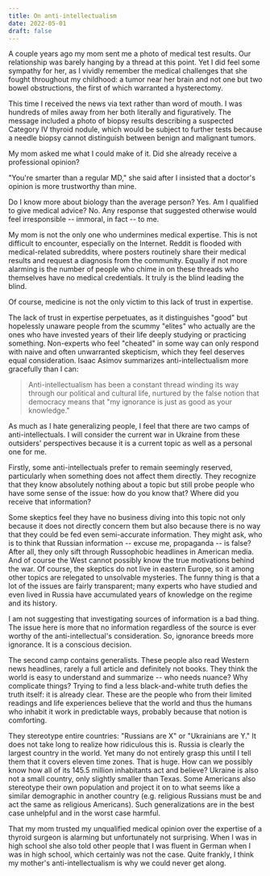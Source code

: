 ```yaml
---
title: On anti-intellectualism
date: 2022-05-01
draft: false
---
```

A couple years ago my mom sent me a photo of medical test results. Our relationship was barely hanging by a thread at this point. Yet I did feel some sympathy for her, as I vividly remember the medical challenges that she fought throughout my childhood: a tumor near her brain and not one but two bowel obstructions, the first of which warranted a hysterectomy. 

This time I received the news via text rather than word of mouth. I was hundreds of miles away from her both literally and figuratively. The message included a photo of biopsy results describing a suspected Category IV thyroid nodule, which would be subject to further tests because a needle biopsy cannot distinguish between benign and malignant tumors. 

My mom asked me what I could make of it. Did she already receive a professional opinion?

"You're smarter than a regular MD," she said after I insisted that a doctor's opinion is more trustworthy than mine.

Do I know more about biology than the average person? Yes. Am I qualified to give medical advice? No. Any response that suggested otherwise would feel irresponsible -- immoral, in fact -- to me.

My mom is not the only one who undermines medical expertise. This is not difficult to encounter, especially on the Internet. Reddit is flooded with medical-related subreddits, where posters routinely share their medical results and request a diagnosis from the community. Equally if not more alarming is the number of people who chime in on these threads who themselves have no medical credentials. It truly is the blind leading the blind. 

Of course, medicine is not the only victim to this lack of trust in expertise. 

The lack of trust in expertise perpetuates, as it distinguishes "good" but hopelessly unaware people from the scummy "elites" who actually are the ones who have invested years of their life deeply studying or practicing something. Non-experts who feel "cheated" in some way can only respond with naive and often unwarranted skepticism, which they feel deserves equal consideration. Isaac Asimov summarizes anti-intellectualism more gracefully than I can:

> Anti-intellectualism has been a constant thread winding its way through our political and cultural life, nurtured by the false notion that democracy means that "my ignorance is just as good as your knowledge."

As much as I hate generalizing people, I feel that there are two camps of anti-intellectuals. I will consider the current war in Ukraine from these outsiders' perspectives because it is a current topic as well as a personal one for me.

Firstly, some anti-intellectuals prefer to remain seemingly reserved, particularly when something does not affect them directly. They recognize that they know absolutely nothing about a topic but still probe people who have some sense of the issue: how do you know that? Where did you receive that information? 

Some skeptics feel they have no business diving into this topic not only because it does not directly concern them but also because there is no way that they could be fed even semi-accurate information. They might ask, who is to think that Russian information -- excuse me, propaganda -- is false? After all, they only sift through Russophobic headlines in American media. And of course the West cannot possibly know the true motivations behind the war. Of course, the skeptics do not live in eastern Europe, so it among other topics are relegated to unsolvable mysteries. The funny thing is that a lot of the issues are fairly transparent; many experts who have studied and even lived in Russia have accumulated years of knowledge on the regime and its history.

I am not suggesting that investigating sources of information is a bad thing. The issue here is more that no information regardless of the source is ever worthy of the anti-intellectual's consideration. So, ignorance breeds more ignorance. It is a conscious decision.

The second camp contains generalists. These people also read Western news headlines, rarely a full article and definitely not books. They think the world is easy to understand and summarize -- who needs nuance? Why complicate things? Trying to find a less black-and-white truth defies the truth itself: it is already clear. These are the people who from their limited readings and life experiences believe that the world and thus the humans who inhabit it work in predictable ways, probably because that notion is comforting. 

They stereotype entire countries: "Russians are X" or "Ukrainians are Y." It does not take long to realize how ridiculous this is. Russia is clearly the largest country in the world. Yet many do not entirely grasp this until I tell them that it covers eleven time zones. That is huge. How can we possibly know how all of its 145.5 million inhabitants act and believe? Ukraine is also not a small country, only slightly smaller than Texas. Some Americans also stereotype their own population and project it on to what seems like a similar demographic in another country (e.g. religious Russians must be and act the same as religious Americans). Such generalizations are in the best case unhelpful and in the worst case harmful. 

That my mom trusted my unqualified medical opinion over the expertise of a thyroid surgeon is alarming but unfortunately not surprising. When I was in high school she also told other people that I was fluent in German when I was in high school, which certainly was not the case. Quite frankly, I think my mother's anti-intellectualism is why we could never get along.
